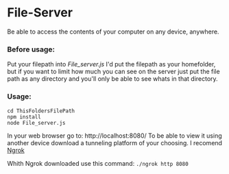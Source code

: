 # File-Server
Be able to access the contents of your computer on any device, anywhere.

### Before usage:

Put your filepath into *File_server.js*
I'd put the filepath as your homefolder, but if you want to limit how much you can see on the
server just put the file path as any directory and you'll only be able to see whats in that directory.

### Usage:

`cd ThisFoldersFilePath`   
`npm install`   
`node File_server.js`

In your web browser go to: http://localhost:8080/
To be able to view it using another device download a tunneling platform of your choosing.
I recomend [Ngrok](https://ngrok.com/)

Whith Ngrok downloaded use this command: `./ngrok http 8080`
